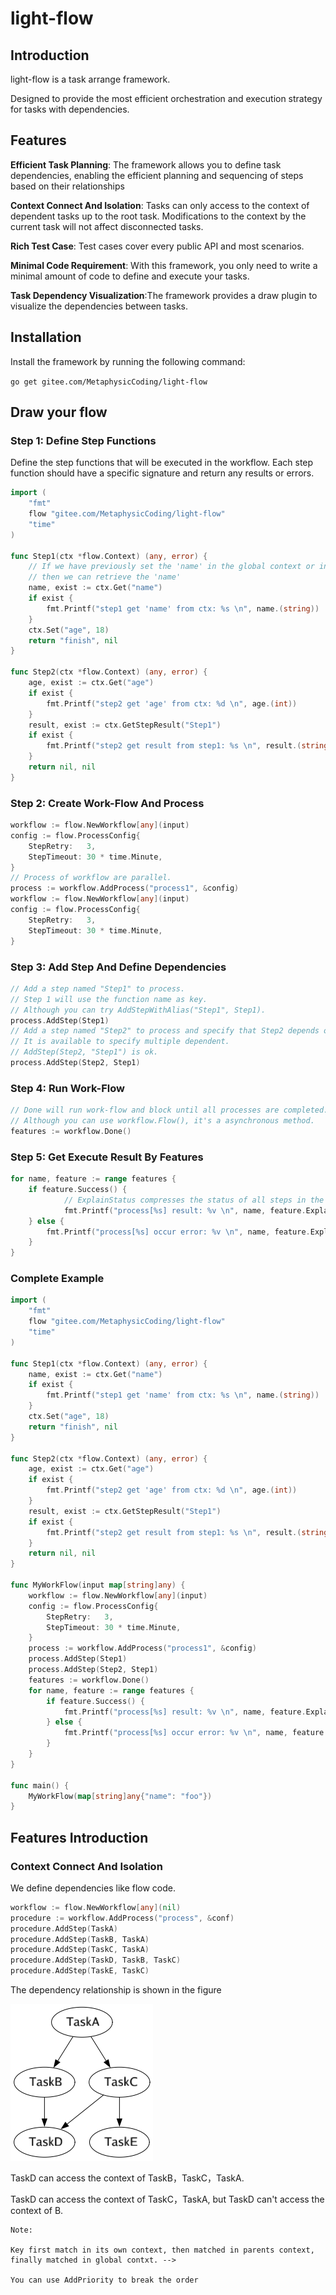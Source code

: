 # light-flow

## Introduction

light-flow is a task arrange framework.

Designed to provide the most efficient orchestration and execution strategy for tasks with dependencies.

## Features

**Efficient Task Planning**: The framework allows you to define task dependencies, 
enabling the efficient planning and sequencing of steps based on their relationships

**Context Connect And Isolation**: Tasks can only access to the context of dependent tasks up to the root task.
Modifications to the context by the current task will not affect disconnected tasks.

**Rich Test Case**:  Test cases cover every public API and most scenarios.

**Minimal Code Requirement**: With this framework, you only need to write a minimal amount of code to define and execute your tasks. 

**Task Dependency Visualization**:The framework provides a draw plugin to visualize the dependencies between tasks. 

## Installation

Install the framework by running the following command:

`go get gitee.com/MetaphysicCoding/light-flow`

## Draw your flow

### Step 1: Define Step Functions

Define the step functions that will be executed in the workflow. Each step function should have a specific signature and return any results or errors.

```go
import (
	"fmt"
	flow "gitee.com/MetaphysicCoding/light-flow"
	"time"
)

func Step1(ctx *flow.Context) (any, error) {
    // If we have previously set the 'name' in the global context or in the dependent steps, 
    // then we can retrieve the 'name'
	name, exist := ctx.Get("name")
	if exist {
		fmt.Printf("step1 get 'name' from ctx: %s \n", name.(string))
	}
	ctx.Set("age", 18)
	return "finish", nil
}

func Step2(ctx *flow.Context) (any, error) {
	age, exist := ctx.Get("age")
	if exist {
		fmt.Printf("step2 get 'age' from ctx: %d \n", age.(int))
	}
	result, exist := ctx.GetStepResult("Step1")
	if exist {
		fmt.Printf("step2 get result from step1: %s \n", result.(string))
	}
	return nil, nil
}
```

### Step 2: Create Work-Flow And Process

```go
workflow := flow.NewWorkflow[any](input)
config := flow.ProcessConfig{
	StepRetry:   3,
	StepTimeout: 30 * time.Minute,
}
// Process of workflow are parallel.
process := workflow.AddProcess("process1", &config)
workflow := flow.NewWorkflow[any](input)
config := flow.ProcessConfig{
    StepRetry:   3,
    StepTimeout: 30 * time.Minute,
}
```

### Step 3: Add Step And Define Dependencies

```go
// Add a step named "Step1" to process.
// Step 1 will use the function name as key.
// Although you can try AddStepWithAlias("Step1", Step1).
process.AddStep(Step1)
// Add a step named "Step2" to process and specify that Step2 depends on Step1.
// It is available to specify multiple dependent.
// AddStep(Step2, "Step1") is ok.
process.AddStep(Step2, Step1)
```

### Step 4: Run Work-Flow

```go
// Done will run work-flow and block until all processes are completed.
// Although you can use workflow.Flow(), it's a asynchronous method.
features := workflow.Done()
```

### Step 5: Get Execute Result By Features

```go
for name, feature := range features {
    if feature.Success() {
			// ExplainStatus compresses the status of all steps in the process.
			fmt.Printf("process[%s] result: %v \n", name, feature.ExplainStatus())
    } else {
        fmt.Printf("process[%s] occur error: %v \n", name, feature.ExplainStatus())
    }
}
```

### Complete Example

```go
import (
	"fmt"
	flow "gitee.com/MetaphysicCoding/light-flow"
	"time"
)

func Step1(ctx *flow.Context) (any, error) {
	name, exist := ctx.Get("name")
	if exist {
		fmt.Printf("step1 get 'name' from ctx: %s \n", name.(string))
	}
	ctx.Set("age", 18)
	return "finish", nil
}

func Step2(ctx *flow.Context) (any, error) {
	age, exist := ctx.Get("age")
	if exist {
		fmt.Printf("step2 get 'age' from ctx: %d \n", age.(int))
	}
	result, exist := ctx.GetStepResult("Step1")
	if exist {
		fmt.Printf("step2 get result from step1: %s \n", result.(string))
	}
	return nil, nil
}

func MyWorkFlow(input map[string]any) {
	workflow := flow.NewWorkflow[any](input)
	config := flow.ProcessConfig{
		StepRetry:   3,
		StepTimeout: 30 * time.Minute,
	}
	process := workflow.AddProcess("process1", &config)
	process.AddStep(Step1)
	process.AddStep(Step2, Step1)
	features := workflow.Done()
	for name, feature := range features {
		if feature.Success() {
			fmt.Printf("process[%s] result: %v \n", name, feature.ExplainStatus())
		} else {
			fmt.Printf("process[%s] occur error: %v \n", name, feature.ExplainStatus())
		}
	}
}

func main() {
	MyWorkFlow(map[string]any{"name": "foo"})
}
```

## Features Introduction



### Context Connect And Isolation

We define dependencies like flow code.

```go
workflow := flow.NewWorkflow[any](nil)
procedure := workflow.AddProcess("process", &conf)
procedure.AddStep(TaskA)
procedure.AddStep(TaskB, TaskA)
procedure.AddStep(TaskC, TaskA)
procedure.AddStep(TaskD, TaskB, TaskC)
procedure.AddStep(TaskE, TaskC)
```

The dependency relationship is shown in the figure

![Relation](./process.png)

TaskD can access the context of TaskB，TaskC，TaskA.

TaskD can access the context of TaskC，TaskA, but TaskD can't access the context of B.

```
Note:  

Key first match in its own context, then matched in parents context, finally matched in global contxt. -->

You can use AddPriority to break the order 
```

